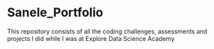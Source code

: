 # Sanele_Portfolio

This repository consists of all the coding challenges, assessments and projects I did while I was at Explore Data Science Academy
